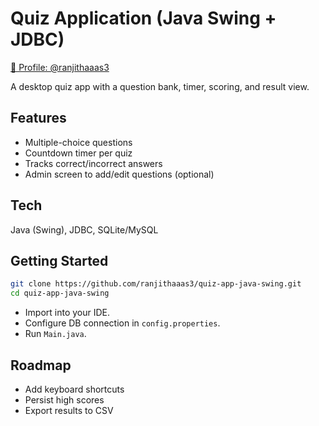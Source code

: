 # Quiz Application (Java Swing + JDBC)

[👤 Profile: @ranjithaaas3](https://github.com/ranjithaaas3)

A desktop quiz app with a question bank, timer, scoring, and result view.

## Features
- Multiple-choice questions
- Countdown timer per quiz
- Tracks correct/incorrect answers
- Admin screen to add/edit questions (optional)

## Tech
Java (Swing), JDBC, SQLite/MySQL

## Getting Started
```bash
git clone https://github.com/ranjithaaas3/quiz-app-java-swing.git
cd quiz-app-java-swing
```

- Import into your IDE.
- Configure DB connection in `config.properties`.
- Run `Main.java`.

## Roadmap
- Add keyboard shortcuts
- Persist high scores
- Export results to CSV
